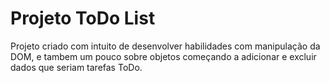 <h1>Projeto ToDo List</h1>

<p>Projeto criado com intuito de desenvolver habilidades com manipulação da DOM, e tambem um pouco sobre objetos começando a adicionar e excluir dados que seriam tarefas ToDo.</p>
